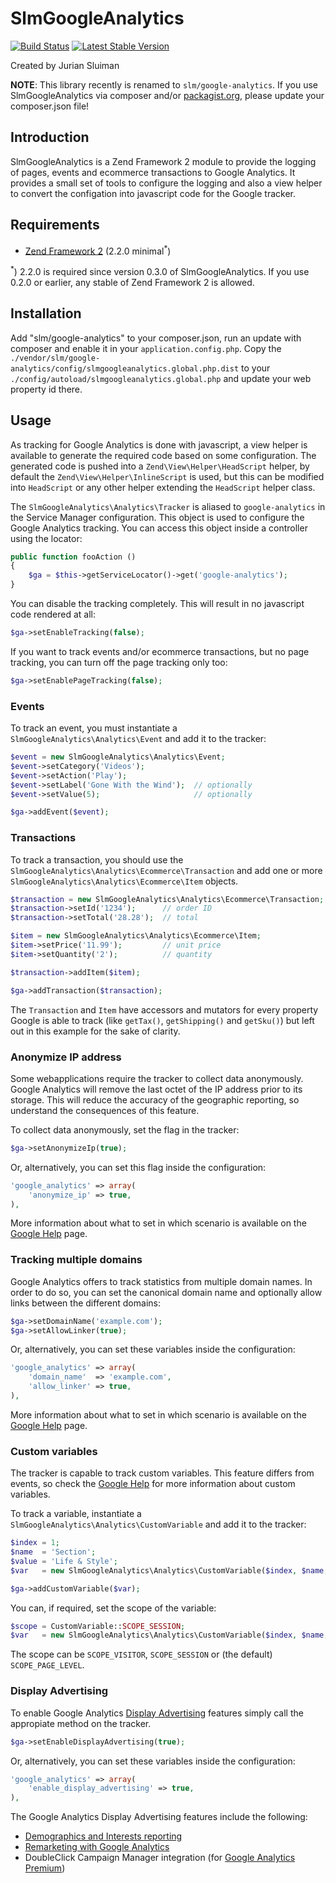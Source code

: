 SlmGoogleAnalytics
===

[![Build Status](https://secure.travis-ci.org/juriansluiman/SlmGoogleAnalytics.png?branch=master)](http://travis-ci.org/juriansluiman/SlmGoogleAnalytics)
[![Latest Stable Version](https://poser.pugx.org/slm/google-analytics/v/stable.png)](https://packagist.org/packages/slm/google-analytics)

Created by Jurian Sluiman

**NOTE**: This library recently is renamed to `slm/google-analytics`. If you use
SlmGoogleAnalytics via composer and/or [packagist.org](http://packagist.org),
please update your composer.json file!

Introduction
---
SlmGoogleAnalytics is a Zend Framework 2 module to provide the logging of pages, events and
ecommerce transactions to Google Analytics. It provides a small set of tools to
configure the logging and also a view helper to convert the configation into
javascript code for the Google tracker.

Requirements
---
* [Zend Framework 2](https://github.com/zendframework/zf2) (2.2.0 minimal<sup>\*</sup>)

<sup>\*</sup>) 2.2.0 is required since version 0.3.0 of SlmGoogleAnalytics. If you
use 0.2.0 or earlier, any stable of Zend Framework 2 is allowed.

Installation
---
Add "slm/google-analytics" to your composer.json, run an update with
composer and enable it in your `application.config.php`. Copy the
`./vendor/slm/google-analytics/config/slmgoogleanalytics.global.php.dist`
to your `./config/autoload/slmgoogleanalytics.global.php`
and update your web property id there.

Usage
---
As tracking for Google Analytics is done with javascript, a view helper is
available to generate the required code based on some configuration. The
generated code is pushed into a `Zend\View\Helper\HeadScript` helper, by default
the `Zend\View\Helper\InlineScript` is used, but this can be modified into
`HeadScript` or any other helper extending the `HeadScript` helper class.

The `SlmGoogleAnalytics\Analytics\Tracker` is aliased to `google-analytics` in
the Service Manager configuration. This object is used to configure the Google
Analytics tracking. You can access this object inside a controller using the locator:

```php
public function fooAction ()
{
    $ga = $this->getServiceLocator()->get('google-analytics');
}
```

You can disable the tracking completely. This will result in no javascript code rendered at all:

```php
$ga->setEnableTracking(false);
```

If you want to track events and/or ecommerce transactions, but no page tracking,
you can turn off the page tracking only too:

```php
$ga->setEnablePageTracking(false);
```

### Events
To track an event, you must instantiate a `SlmGoogleAnalytics\Analytics\Event`
and add it to the tracker:

```php
$event = new SlmGoogleAnalytics\Analytics\Event;
$event->setCategory('Videos');
$event->setAction('Play');
$event->setLabel('Gone With the Wind');  // optionally
$event->setValue(5);                     // optionally

$ga->addEvent($event);
```

### Transactions
To track a transaction, you should use the
`SlmGoogleAnalytics\Analytics\Ecommerce\Transaction` and add one or more
`SlmGoogleAnalytics\Analytics\Ecommerce\Item` objects.

```php
$transaction = new SlmGoogleAnalytics\Analytics\Ecommerce\Transaction;
$transaction->setId('1234');      // order ID
$transaction->setTotal('28.28');  // total

$item = new SlmGoogleAnalytics\Analytics\Ecommerce\Item;
$item->setPrice('11.99');         // unit price
$item->setQuantity('2');          // quantity

$transaction->addItem($item);

$ga->addTransaction($transaction);
```

The `Transaction` and `Item` have accessors and mutators for every property
Google is able to track (like `getTax()`, `getShipping()` and `getSku()`) but
left out in this example for the sake of clarity.

### Anonymize IP address
Some webapplications require the tracker to collect data anonymously. Google
Analytics will remove the last octet of the IP address prior to its storage.
This will reduce the accuracy of the geographic reporting, so understand the
consequences of this feature.

To collect data anonymously, set the flag in the tracker:

```php
$ga->setAnonymizeIp(true);
```
Or, alternatively, you can set this flag inside the configuration:
```php
'google_analytics' => array(
    'anonymize_ip' => true,
),
```
More information about what to set in which scenario is available on the [Google Help](https://developers.google.com/analytics/devguides/collection/gajs/methods/gaJSApi_gat#_gat._anonymizeIp) page.
### Tracking multiple domains
Google Analytics offers to track statistics from multiple domain names. In 
order to do so, you can set the canonical domain name and optionally allow
links between the different domains:

```php
$ga->setDomainName('example.com');
$ga->setAllowLinker(true);
```

Or, alternatively, you can set these variables inside the configuration:

```php
'google_analytics' => array(
    'domain_name'  => 'example.com',
    'allow_linker' => true,
),
```

More information about what to set in which scenario is available on the
[Google Help](https://developers.google.com/analytics/devguides/collection/gajs/gaTrackingSite) page.

### Custom variables
The tracker is capable to track custom variables. This feature differs from events,
so check the [Google Help](https://developers.google.com/analytics/devguides/collection/gajs/gaTrackingCustomVariables)
for more information about custom variables.

To track a variable, instantiate a `SlmGoogleAnalytics\Analytics\CustomVariable` and
add it to the tracker:

```php
$index = 1;
$name  = 'Section';
$value = 'Life & Style';
$var   = new SlmGoogleAnalytics\Analytics\CustomVariable($index, $name, $value);

$ga->addCustomVariable($var);
```

You can, if required, set the scope of the variable:

```php
$scope = CustomVariable::SCOPE_SESSION;
$var   = new SlmGoogleAnalytics\Analytics\CustomVariable($index, $name, $value, $scope);
```

The scope can be `SCOPE_VISITOR`, `SCOPE_SESSION` or (the default) `SCOPE_PAGE_LEVEL`.

### Display Advertising
To enable Google Analytics [Display Advertising](https://support.google.com/analytics/answer/3450482) features simply call the appropiate method on the tracker. 

```php
$ga->setEnableDisplayAdvertising(true);
```

Or, alternatively, you can set these variables inside the configuration:

```php
'google_analytics' => array(
    'enable_display_advertising' => true,
),
```


The Google Analytics Display Advertising features include the following:

- [Demographics and Interests reporting](https://support.google.com/analytics/answer/2799357)
- [Remarketing with Google Analytics](https://support.google.com/analytics/answer/2611268)
- DoubleClick Campaign Manager integration (for [Google Analytics Premium](https://www.google.com/intl/en_ALL/analytics/premium/index.html))
